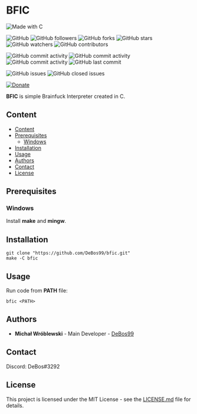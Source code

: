 # BFIC

![Made with C](https://img.shields.io/badge/made%20with-c-0.svg?color=cc2020&labelColor=ff3030&logo=data%3Aimage%2Fsvg%2Bxml%3Bbase64%2CPHN2ZyB4bWxucz0iaHR0cDovL3d3dy53My5vcmcvMjAwMC9zdmciIHZpZXdCb3g9IjAgMCAxMjggMTI4Ij48cGF0aCBmaWxsPSIjNjU5QUQzIiBkPSJNMTE1IDMxTDY3IDNsLTMtMS0zIDEtNDggMjhjLTIgMS0zIDMtMyA1djU2bDEgMyAxMDctNjItMy0yeiIvPjxwYXRoIGZpbGw9IiMwMzU5OUMiIGQ9Ik0xMSA5NWwyIDIgNDggMjggMyAxIDMtMSA0OC0yOGMyLTEgMy0zIDMtNVYzNmwtMS0zTDExIDk1eiIvPjxwYXRoIGZpbGw9IiNmZmYiIGQ9Ik04NSA3NmEyNSAyNSAwIDEgMSAwLTI0bDEzLTdhNDAgNDAgMCAxIDAgMCAzOWwtMTMtOHoiLz48L3N2Zz4%3D&style=for-the-badge)

![GitHub](https://img.shields.io/github/license/DeBos99/bfic.svg?color=2020cc&labelColor=5050ff&style=for-the-badge)
![GitHub followers](https://img.shields.io/github/followers/DeBos99.svg?color=2020cc&labelColor=5050ff&style=for-the-badge)
![GitHub forks](https://img.shields.io/github/forks/DeBos99/bfic.svg?color=2020cc&labelColor=5050ff&style=for-the-badge)
![GitHub stars](https://img.shields.io/github/stars/DeBos99/bfic.svg?color=2020cc&labelColor=5050ff&style=for-the-badge)
![GitHub watchers](https://img.shields.io/github/watchers/DeBos99/bfic.svg?color=2020cc&labelColor=5050ff&style=for-the-badge)
![GitHub contributors](https://img.shields.io/github/contributors/DeBos99/bfic.svg?color=2020cc&labelColor=5050ff&style=for-the-badge)

![GitHub commit activity](https://img.shields.io/github/commit-activity/w/DeBos99/bfic.svg?color=ffaa00&labelColor=ffaa30&style=for-the-badge)
![GitHub commit activity](https://img.shields.io/github/commit-activity/m/DeBos99/bfic.svg?color=ffaa00&labelColor=ffaa30&style=for-the-badge)
![GitHub commit activity](https://img.shields.io/github/commit-activity/y/DeBos99/bfic.svg?color=ffaa00&labelColor=ffaa30&style=for-the-badge)
![GitHub last commit](https://img.shields.io/github/last-commit/DeBos99/bfic.svg?color=ffaa00&labelColor=ffaa30&style=for-the-badge)

![GitHub issues](https://img.shields.io/github/issues-raw/DeBos99/bfic.svg?color=cc2020&labelColor=ff3030&style=for-the-badge)
![GitHub closed issues](https://img.shields.io/github/issues-closed-raw/DeBos99/bfic.svg?color=10aa10&labelColor=30ff30&style=for-the-badge)

[![Donate](https://www.paypalobjects.com/en_US/i/btn/btn_donateCC_LG.gif)](https://www.paypal.com/cgi-bin/webscr?cmd=_s-xclick&hosted_button_id=NH8JV53DSVDMY)

**BFIC** is simple Brainfuck Interpreter created in C.

## Content

- [Content](#content)
- [Prerequisites](#prerequisites)
  - [Windows](Windows)
- [Installation](#installation)
- [Usage](#usage)
- [Authors](#authors)
- [Contact](#contact)
- [License](#license)

## Prerequisites

### Windows

Install **make** and **mingw**.

## Installation

```
git clone "https://github.com/DeBos99/bfic.git"
make -C bfic
```

## Usage

Run code from **PATH** file:

`bfic <PATH>`

## Authors

* **Michał Wróblewski** - Main Developer - [DeBos99](https://github.com/DeBos99)

## Contact

Discord: DeBos#3292

## License

This project is licensed under the MIT License - see the [LICENSE.md](LICENSE.md) file for details.
